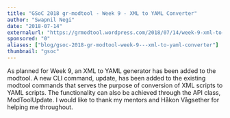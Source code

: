 ```yaml
---
title: "GSoC 2018 gr-modtool - Week 9 - XML to YAML Converter"
author: "Swapnil Negi"
date: "2018-07-14"
externalurl: "https://grmodtool.wordpress.com/2018/07/14/week-9-xml-to-yaml-converter/"
sponsored: "0"
aliases: ["blog/gsoc-2018-gr-modtool-week-9---xml-to-yaml-converter"]
thumbnail: "gsoc"
---
```

As planned for Week 9, an XML to YAML generator has been added to the modtool. A new CLI command, update, has been added to the existing modtool commands that serves the purpose of conversion of XML scripts to YAML scripts. The functionality can also be achieved through the API class, ModToolUpdate. I would like to thank my mentors and Håkon Vågsether for helping me throughout.
<!--more-->
